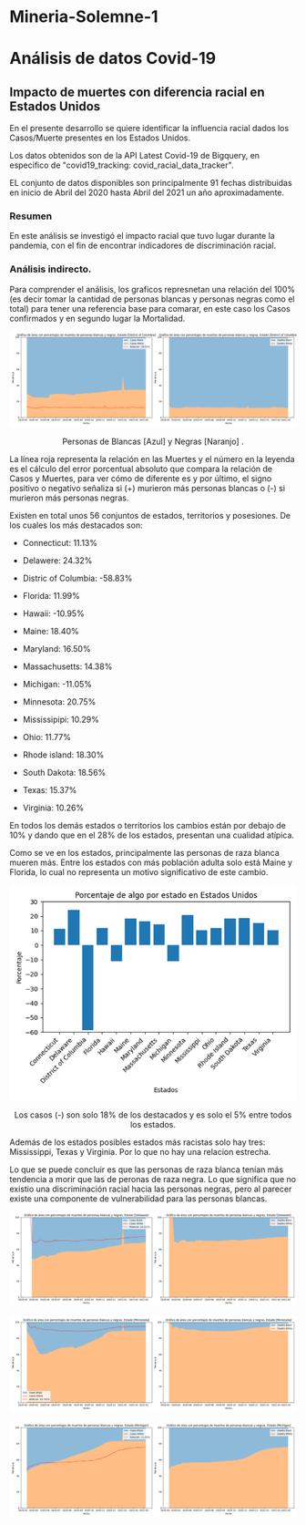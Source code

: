 # Mineria-Solemne-1

# Análisis de datos Covid-19

## Impacto de muertes con diferencia racial en Estados Unidos

En el presente desarrollo se quiere identificar la influencia racial dados los Casos/Muerte presentes en los Estados Unidos.

Los datos obtenidos son de la API Latest Covid-19 de Bigquery, en especifico de "covid19_tracking: covid_racial_data_tracker".

EL conjunto de datos disponibles son principalmente 91 fechas distribuidas en inicio de Abril del 2020 hasta Abril del 2021 un año aproximadamente.

### Resumen

En este análisis se investigó el impacto racial que tuvo lugar durante la pandemia, con el fin de encontrar indicadores de discriminación racial.

### Análisis indirecto.

Para comprender el análisis, los graficos represnetan una relación del 100% (es decir tomar la cantidad de personas blancas y personas negras como el total) para tener una referencia base para comarar, en este caso los Casos confirmados y en segundo lugar la Mortalidad.

![Texo](Graficas/Grafica_Estado_[District_of_Columbia].png)
<p align="center">Personas de Blancas [Azul] y Negras [Naranjo] .</p>


La línea roja representa la relación en las Muertes y el número en la leyenda es el cálculo del error porcentual absoluto que compara la relación de Casos y Muertes, para ver cómo de diferente es y por último, el signo positivo o negativo señaliza si (+) murieron más personas blancas o (-) si murieron más personas negras.

Existen en total unos 56 conjuntos de estados, territorios y posesiones. De los cuales los más destacados son:

- Connecticut: 11.13%

- Delawere: 24.32%

- Distric of Columbia: -58.83%

- Florida: 11.99%

- Hawaii: -10.95%

- Maine: 18.40%

- Maryland: 16.50%

- Massachusetts: 14.38%

- Michigan: -11.05%

- Minnesota: 20.75%

- Mississipipi: 10.29%

- Ohio: 11.77%

- Rhode island: 18.30%

- South Dakota: 18.56%

- Texas: 15.37%

- Virginia: 10.26%

En todos los demás estados o territorios los cambios están por debajo de 10% y dando que en el 28% de los estados, presentan una cualidad atípica.

Como se ve en los estados, principalmente las personas de raza blanca mueren más. Entre los estados con más población adulta solo está Maine y Florida, lo cual no representa un motivo significativo de este cambio.

![Texto alternativo](Graficas/Porcentaje_USA.png)
<p align="center"> Los casos (-) son solo 18% de los destacados y es solo el 5% entre todos los estados.</p>


Además de los estados posibles estados más racistas solo hay tres: Mississippi, Texas y Virginia. Por lo que no hay una relacion estrecha.

Lo que se puede concluir es que las personas de raza blanca tenían más tendencia a morir que las de peronas de raza negra. Lo que significa que no existio una discriminación racial hacia las personas negras, pero al parecer existe una componente de vulnerabilidad para las personas blancas.

![Texto alternativo](Graficas/Grafica_Estado_[Delaware].png)

![Texto alternativo](Graficas/Grafica_Estado_[Minnesota].png)

![Texto alternativo](Graficas/Grafica_Estado_[Michigan].png)



